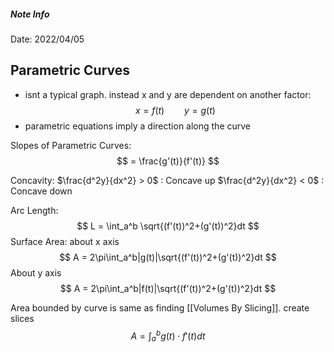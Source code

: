 ##### Note Info
Date: 2022/04/05
## Parametric Curves
- isnt a typical graph. instead x and y are dependent on another factor:
$$ x = f(t)\qquad y = g(t) $$
- parametric equations imply a direction along the curve

Slopes of Parametric Curves:
$$ = \frac{g'(t)}{f'(t)} $$

Concavity:
$\frac{d^2y}{dx^2} > 0$ : Concave up
$\frac{d^2y}{dx^2} < 0$ : Concave down

Arc Length:
$$ L = \int_a^b \sqrt{(f'(t))^2+(g'(t))^2}dt $$
Surface Area:
about x axis
$$ A = 2\pi\int_a^b|g(t)|\sqrt{(f'(t))^2+(g'(t))^2}dt $$
About y axis
$$ A = 2\pi\int_a^b|f(t)|\sqrt{(f'(t))^2+(g'(t))^2}dt $$

Area bounded by curve is same as finding [[Volumes By Slicing]]. create slices
$$ A = \int_a^b g(t)\cdot f'(t)dt $$